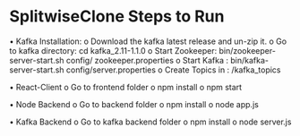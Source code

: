 # SplitwiseClone Steps to Run

•	Kafka Installation:
o	Download the kafka latest release and un-zip it.
o	Go to kafka directory: cd kafka_2.11-1.1.0
o	Start Zookeeper: bin/zookeeper-server-start.sh config/ zookeeper.properties
o	Start Kafka :  bin/kafka-server-start.sh config/server.properties
o	Create Topics in : /kafka_topics

•	React-Client
o	Go to frontend folder
o	npm install
o	npm start

•	Node Backend
o	Go to backend folder
o	npm install
o	node app.js

•	Kafka Backend
o	Go to kafka backend folder
o	npm install
o	node server.js

